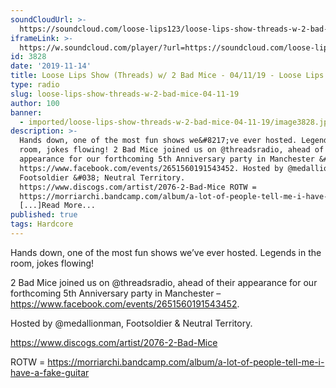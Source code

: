 ```yaml
---
soundCloudUrl: >-
  https://soundcloud.com/loose-lips123/loose-lips-show-threads-w-2-bad-mice-041119
iframeLink: >-
  https://w.soundcloud.com/player/?url=https://soundcloud.com/loose-lips123/loose-lips-show-threads-w-2-bad-mice-041119&color=00aabb&auto_play=false&hide_related=false&show_comments=true&show_user=true&show_reposts=false
id: 3828
date: '2019-11-14'
title: Loose Lips Show (Threads) w/ 2 Bad Mice - 04/11/19 - Loose Lips
type: radio
slug: loose-lips-show-threads-w-2-bad-mice-04-11-19
author: 100
banner:
  - imported/loose-lips-show-threads-w-2-bad-mice-04-11-19/image3828.jpeg
description: >-
  Hands down, one of the most fun shows we&#8217;ve ever hosted. Legends in the
  room, jokes flowing! 2 Bad Mice joined us on @threadsradio, ahead of their
  appearance for our forthcoming 5th Anniversary party in Manchester &#8211;
  https://www.facebook.com/events/2651560191543452. Hosted by @medallionman,
  Footsoldier &#038; Neutral Territory.
  https://www.discogs.com/artist/2076-2-Bad-Mice ROTW =
  https://morriarchi.bandcamp.com/album/a-lot-of-people-tell-me-i-have-a-fake-guitar
  [...]Read More...
published: true
tags: Hardcore
---
```

Hands down, one of the most fun shows we’ve ever hosted. Legends in the room, jokes flowing!

2 Bad Mice joined us on @threadsradio, ahead of their appearance for our forthcoming 5th Anniversary party in Manchester – https://www.facebook.com/events/2651560191543452.

Hosted by @medallionman, Footsoldier & Neutral Territory.

https://www.discogs.com/artist/2076-2-Bad-Mice

ROTW = https://morriarchi.bandcamp.com/album/a-lot-of-people-tell-me-i-have-a-fake-guitar